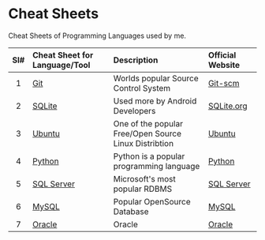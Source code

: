 # Cheat Sheets

Cheat Sheets of Programming Languages used by me.


| Sl# | Cheat Sheet for Language/Tool | Description | Official Website |
|:---:|:-----------|:---------|:------------|
| 1 | [Git](./Git.md) | Worlds popular Source Control System | [Git-scm](https://git-scm.com/) |
| 2 | [SQLite](./SQLite.md) | Used more by Android Developers | [SQLite.org](https://www.sqlite.org/index.html) |
| 3 | [Ubuntu](./Ubuntu.md) | One of the popular Free/Open Source Linux Distribtion | [Ubuntu](https://ubuntu.com/) |
| 4 | [Python](./Python.md) | Python is a popular programming language | [Python](https://www.python.org/) |
| 5 | [SQL Server](./SQLServer.md) | Microsoft's most popular RDBMS | [SQL Server](https://www.microsoft.com/sql-server/) |
| 6 | [MySQL](./MySQL.md) | Popular OpenSource Database | [MySQL](https://www.mysql.com/) |
| 7 | [Oracle](./Oracle.md) | Oracle | [Oracle](https://www.oracle.com/) |